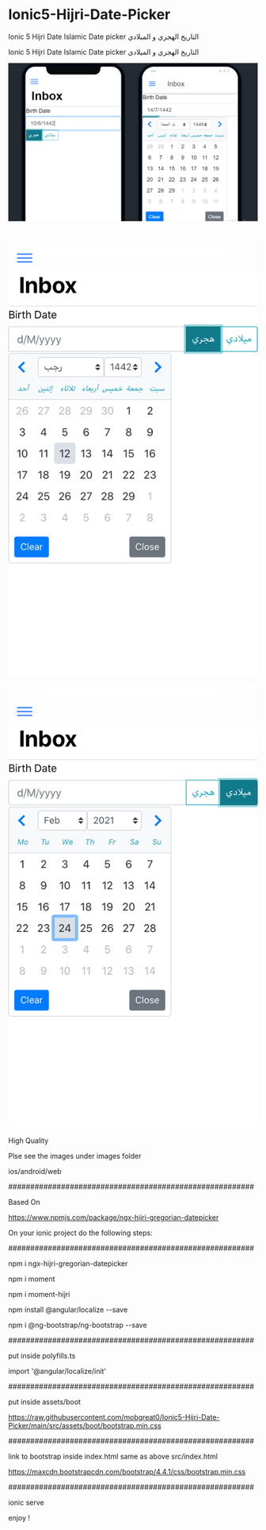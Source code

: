 # Ionic5-Hijri-Date-Picker
Ionic 5 Hijri Date Islamic Date picker التاريخ الهجري و الميلادي 

Ionic 5 Hijri Date Islamic Date picker التاريخ الهجري و الميلادي 



![alt text](https://raw.githubusercontent.com/mobgreat0/Ionic5-Hijri-Date-Picker/main/images/hijri%20(1).PNG)



![alt text](https://raw.githubusercontent.com/mobgreat0/Ionic5-Hijri-Date-Picker/main/images/hijri%20(12).png)




![alt text](https://raw.githubusercontent.com/mobgreat0/Ionic5-Hijri-Date-Picker/main/images/hijri%20(13).png)


High Quality 

Plse see the images under images folder

ios/android/web

########################################################

Based On

https://www.npmjs.com/package/ngx-hijri-gregorian-datepicker



On your ionic project do the following steps:

########################################################

npm i ngx-hijri-gregorian-datepicker

npm i moment

npm i moment-hijri

npm install @angular/localize --save

npm i @ng-bootstrap/ng-bootstrap --save

########################################################

put inside polyfills.ts

import '@angular/localize/init'


########################################################  

put inside assets/boot

https://raw.githubusercontent.com/mobgreat0/Ionic5-Hijri-Date-Picker/main/src/assets/boot/bootstrap.min.css


########################################################  


link to bootstrap inside index.html same as above src/index.html

https://maxcdn.bootstrapcdn.com/bootstrap/4.4.1/css/bootstrap.min.css
    

########################################################


ionic serve

enjoy !
